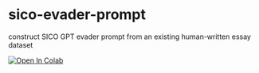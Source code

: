 # sico-evader-prompt

construct SICO GPT evader prompt from an existing human-written essay dataset

<a target="_blank" href="https://colab.research.google.com/github/https://colab.research.google.com/drive/1v1dU1ZADZnhbXv_C6RSSdBGCFPDOsKlQ?usp=sharing">
  <img src="https://colab.research.google.com/assets/colab-badge.svg" alt="Open In Colab"/>
</a>
